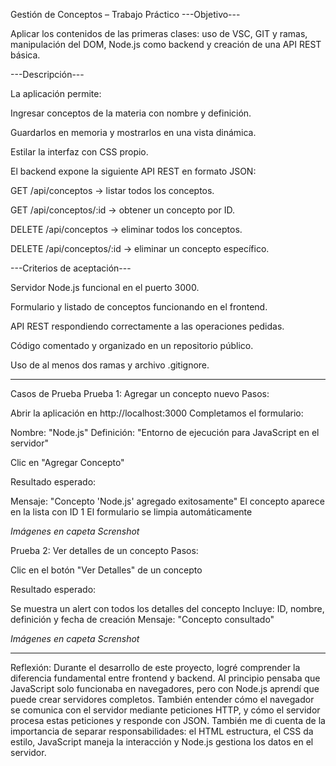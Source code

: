 Gestión de Conceptos – Trabajo Práctico
---Objetivo---

Aplicar los contenidos de las primeras clases: uso de VSC, GIT y ramas, manipulación del DOM, Node.js como backend y creación de una API REST básica.

---Descripción---

La aplicación permite:

Ingresar conceptos de la materia con nombre y definición.

Guardarlos en memoria y mostrarlos en una vista dinámica.

Estilar la interfaz con CSS propio.


El backend expone la siguiente API REST en formato JSON:

GET /api/conceptos → listar todos los conceptos.

GET /api/conceptos/:id → obtener un concepto por ID.

DELETE /api/conceptos → eliminar todos los conceptos.

DELETE /api/conceptos/:id → eliminar un concepto específico.


---Criterios de aceptación---

Servidor Node.js funcional en el puerto 3000.

Formulario y listado de conceptos funcionando en el frontend.

API REST respondiendo correctamente a las operaciones pedidas.

Código comentado y organizado en un repositorio público.

Uso de al menos dos ramas y archivo .gitignore.

--------------------------------------------------
Casos de Prueba
Prueba 1: Agregar un concepto nuevo
Pasos:

Abrir la aplicación en http://localhost:3000
Completamos el formulario:

Nombre: "Node.js"
Definición: "Entorno de ejecución para JavaScript en el servidor"


Clic en "Agregar Concepto"

Resultado esperado:

Mensaje: "Concepto 'Node.js' agregado exitosamente"
El concepto aparece en la lista con ID 1
El formulario se limpia automáticamente

*Imágenes en capeta Screnshot*

Prueba 2: Ver detalles de un concepto
Pasos:

Clic en el botón "Ver Detalles" de un concepto

Resultado esperado:

Se muestra un alert con todos los detalles del concepto
Incluye: ID, nombre, definición y fecha de creación
Mensaje: "Concepto consultado"

*Imágenes en capeta Screnshot*

--------------------------------------------

Reflexión:
Durante el desarrollo de este proyecto, logré comprender la diferencia fundamental entre frontend y backend. Al principio pensaba que JavaScript solo funcionaba en navegadores, pero con Node.js aprendí que puede crear servidores completos. También entender cómo el navegador se comunica con el servidor mediante peticiones HTTP, y cómo el servidor procesa estas peticiones y responde con JSON. También me di cuenta de la importancia de separar responsabilidades: el HTML estructura, el CSS da estilo, JavaScript maneja la interacción y Node.js gestiona los datos en el servidor.